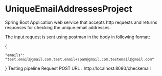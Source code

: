 # UniqueEmailAddressesProject

Spring Boot Application web service that accepts http requests and returns responses for checking the unique email addresses.

The input request is sent using postman in the body in following format:

{
    
    "emails": "test.email@gmail.com,test.email+spam@gmail.com,testemail@gmail.com"      
}
Testing pipeline
Request POST URL : http://localhost:8080/checkemail



